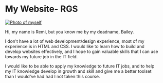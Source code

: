 
<head>
<link rel="stylesheet" type="text/css" href="My Website (RGS).css"/>

</head>
<body>
<main>
<h1>My Website- RGS</h1>
<a href="https://lh3.googleusercontent.com/Ocnk0dyVbGDfQn5dibD9vaf0MkBIuLbiQpwRmx00ckl4GOj4OkiFptBRJ4iqyJ0BFcE4qmmodnQ3LgvTawVtIVUQGJs-M0SaUUPD-M3hmxA7uFm6uuxYVm7S7QZXdG9muhpqplW6OQ=w2400?source=screenshot.guru"> <img src="https://lh3.googleusercontent.com/Ocnk0dyVbGDfQn5dibD9vaf0MkBIuLbiQpwRmx00ckl4GOj4OkiFptBRJ4iqyJ0BFcE4qmmodnQ3LgvTawVtIVUQGJs-M0SaUUPD-M3hmxA7uFm6uuxYVm7S7QZXdG9muhpqplW6OQ=w600-h315-p-k" class="img1" alt="Photo of myself"/> </a>
<p>Hi, my name is Remi, but you know me by my deadname, Bailey.</p>
<p> I don't have a lot of web development/design experience, most of my experience is in HTML and CSS. I would like to learn how to build and develop websites effectively, and I hope to gain valuable skills that I can use towards my future job in the IT field. </p> 
<p> I would like to be able to apply my knowledge to future IT jobs, and to help my IT knowledge develop in growth and skill and give me a better toolset than I would've had had I not taken this course. </p>







